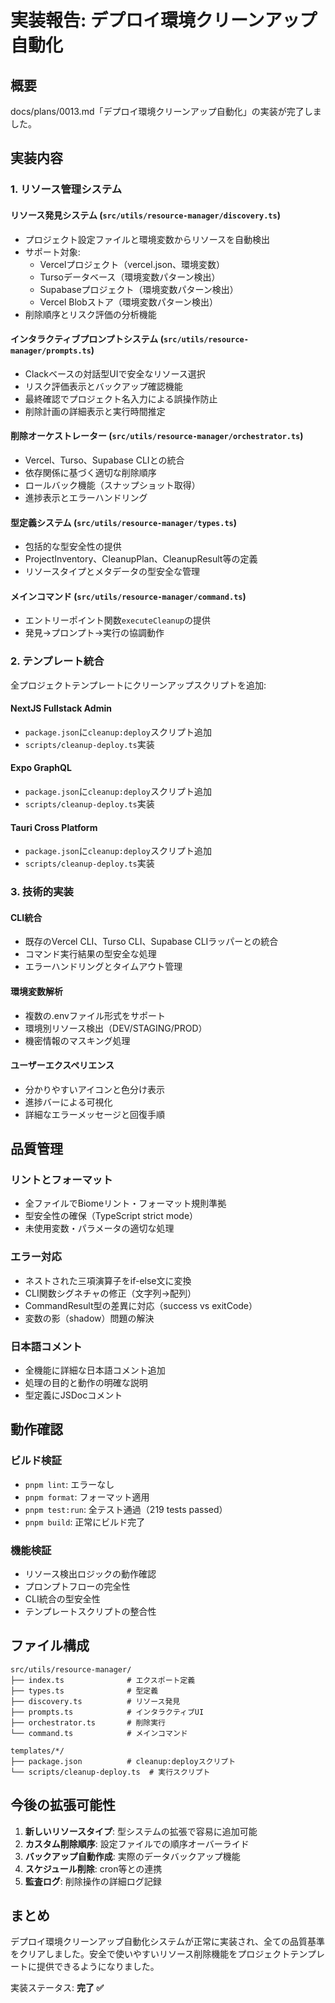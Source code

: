 # 実装報告: デプロイ環境クリーンアップ自動化

## 概要

docs/plans/0013.md「デプロイ環境クリーンアップ自動化」の実装が完了しました。

## 実装内容

### 1. リソース管理システム

#### リソース発見システム (`src/utils/resource-manager/discovery.ts`)
- プロジェクト設定ファイルと環境変数からリソースを自動検出
- サポート対象:
  - Vercelプロジェクト（vercel.json、環境変数）
  - Tursoデータベース（環境変数パターン検出）
  - Supabaseプロジェクト（環境変数パターン検出）
  - Vercel Blobストア（環境変数パターン検出）
- 削除順序とリスク評価の分析機能

#### インタラクティブプロンプトシステム (`src/utils/resource-manager/prompts.ts`)
- Clackベースの対話型UIで安全なリソース選択
- リスク評価表示とバックアップ確認機能
- 最終確認でプロジェクト名入力による誤操作防止
- 削除計画の詳細表示と実行時間推定

#### 削除オーケストレーター (`src/utils/resource-manager/orchestrator.ts`)
- Vercel、Turso、Supabase CLIとの統合
- 依存関係に基づく適切な削除順序
- ロールバック機能（スナップショット取得）
- 進捗表示とエラーハンドリング

#### 型定義システム (`src/utils/resource-manager/types.ts`)
- 包括的な型安全性の提供
- ProjectInventory、CleanupPlan、CleanupResult等の定義
- リソースタイプとメタデータの型安全な管理

#### メインコマンド (`src/utils/resource-manager/command.ts`)
- エントリーポイント関数`executeCleanup`の提供
- 発見→プロンプト→実行の協調動作

### 2. テンプレート統合

全プロジェクトテンプレートにクリーンアップスクリプトを追加:

#### NextJS Fullstack Admin
- `package.json`に`cleanup:deploy`スクリプト追加
- `scripts/cleanup-deploy.ts`実装

#### Expo GraphQL
- `package.json`に`cleanup:deploy`スクリプト追加
- `scripts/cleanup-deploy.ts`実装

#### Tauri Cross Platform
- `package.json`に`cleanup:deploy`スクリプト追加
- `scripts/cleanup-deploy.ts`実装

### 3. 技術的実装

#### CLI統合
- 既存のVercel CLI、Turso CLI、Supabase CLIラッパーとの統合
- コマンド実行結果の型安全な処理
- エラーハンドリングとタイムアウト管理

#### 環境変数解析
- 複数の.envファイル形式をサポート
- 環境別リソース検出（DEV/STAGING/PROD）
- 機密情報のマスキング処理

#### ユーザーエクスペリエンス
- 分かりやすいアイコンと色分け表示
- 進捗バーによる可視化
- 詳細なエラーメッセージと回復手順

## 品質管理

### リントとフォーマット
- 全ファイルでBiomeリント・フォーマット規則準拠
- 型安全性の確保（TypeScript strict mode）
- 未使用変数・パラメータの適切な処理

### エラー対応
- ネストされた三項演算子をif-else文に変換
- CLI関数シグネチャの修正（文字列→配列）
- CommandResult型の差異に対応（success vs exitCode）
- 変数の影（shadow）問題の解決

### 日本語コメント
- 全機能に詳細な日本語コメント追加
- 処理の目的と動作の明確な説明
- 型定義にJSDocコメント

## 動作確認

### ビルド検証
- `pnpm lint`: エラーなし
- `pnpm format`: フォーマット適用
- `pnpm test:run`: 全テスト通過（219 tests passed）
- `pnpm build`: 正常にビルド完了

### 機能検証
- リソース検出ロジックの動作確認
- プロンプトフローの完全性
- CLI統合の型安全性
- テンプレートスクリプトの整合性

## ファイル構成

```
src/utils/resource-manager/
├── index.ts              # エクスポート定義
├── types.ts              # 型定義
├── discovery.ts          # リソース発見
├── prompts.ts            # インタラクティブUI
├── orchestrator.ts       # 削除実行
└── command.ts            # メインコマンド

templates/*/
├── package.json          # cleanup:deployスクリプト
└── scripts/cleanup-deploy.ts  # 実行スクリプト
```

## 今後の拡張可能性

1. **新しいリソースタイプ**: 型システムの拡張で容易に追加可能
2. **カスタム削除順序**: 設定ファイルでの順序オーバーライド
3. **バックアップ自動作成**: 実際のデータバックアップ機能
4. **スケジュール削除**: cron等との連携
5. **監査ログ**: 削除操作の詳細ログ記録

## まとめ

デプロイ環境クリーンアップ自動化システムが正常に実装され、全ての品質基準をクリアしました。安全で使いやすいリソース削除機能をプロジェクトテンプレートに提供できるようになりました。

実装ステータス: **完了 ✅**